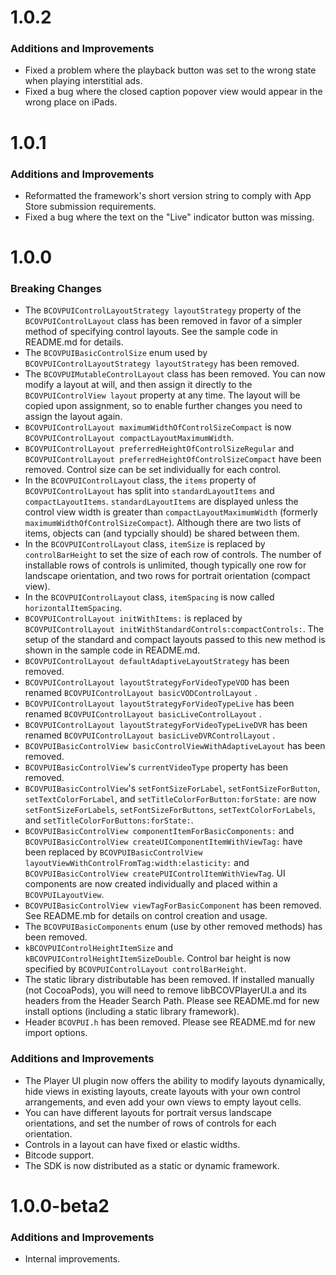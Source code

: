 # 1.0.2
### Additions and Improvements
* Fixed a problem where the playback button was set to the wrong state when playing interstitial ads.
* Fixed a bug where the closed caption popover view would appear in the wrong place on iPads.

# 1.0.1
### Additions and Improvements
* Reformatted the framework's short version string to comply with App Store submission requirements.
* Fixed a bug where the text on the "Live" indicator button was missing.


# 1.0.0
### Breaking Changes
* The `BCOVPUIControlLayoutStrategy layoutStrategy` property of the `BCOVPUIControlLayout` class has been removed in favor of a simpler method of specifying control layouts. See the sample code in README.md for details.
* The `BCOVPUIBasicControlSize` enum used by `BCOVPUIControlLayoutStrategy layoutStrategy` has been removed.
* The `BCOVPUIMutableControlLayout` class has been removed. You can now modify a layout at will, and then assign it directly to the `BCOVPUIControlView layout` property at any time. The layout will be copied upon assignment, so to enable further changes you need to assign the layout again.
* `BCOVPUIControlLayout maximumWidthOfControlSizeCompact` is now `BCOVPUIControlLayout compactLayoutMaximumWidth`.
* `BCOVPUIControlLayout preferredHeightOfControlSizeRegular` and `BCOVPUIControlLayout preferredHeightOfControlSizeCompact` have been removed. Control size can be set individually for each control.
* In the `BCOVPUIControlLayout` class, the `items` property of `BCOVPUIControlLayout` has split into `standardLayoutItems` and `compactLayoutItems`. `standardLayoutItems` are displayed unless the control view width is greater than `compactLayoutMaximumWidth` (formerly `maximumWidthOfControlSizeCompact`). Although there are two lists of items, objects can (and typcially should) be shared between them.
* In the `BCOVPUIControlLayout` class, `itemSize` is replaced by `controlBarHeight` to set the size of each row of controls. The number of installable rows of controls is unlimited, though typically one row for landscape orientation, and two rows for portrait orientation (compact view).
* In the `BCOVPUIControlLayout` class, `itemSpacing` is now called `horizontalItemSpacing`.
* `BCOVPUIControlLayout initWithItems:` is replaced by `BCOVPUIControlLayout initWithStandardControls:compactControls:`. The setup of the standard and compact layouts passed to this new method is shown in the sample code in README.md.
* `BCOVPUIControlLayout defaultAdaptiveLayoutStrategy` has been removed.
* `BCOVPUIControlLayout layoutStrategyForVideoTypeVOD` has been renamed `BCOVPUIControlLayout basicVODControlLayout` .
* `BCOVPUIControlLayout layoutStrategyForVideoTypeLive` has been renamed `BCOVPUIControlLayout basicLiveControlLayout` .
* `BCOVPUIControlLayout layoutStrategyForVideoTypeLiveDVR` has been renamed `BCOVPUIControlLayout basicLiveDVRControlLayout` .
* `BCOVPUIBasicControlView basicControlViewWithAdaptiveLayout` has been removed.
* `BCOVPUIBasicControlView`'s `currentVideoType` property has been removed.
* `BCOVPUIBasicControlView`'s `setFontSizeForLabel`, `setFontSizeForButton`, `setTextColorForLabel`, and `setTitleColorForButton:forState:` are now `setFontSizeForLabels`, `setFontSizeForButtons`, `setTextColorForLabels`, and `setTitleColorForButtons:forState:`.
* `BCOVPUIBasicControlView componentItemForBasicComponents:` and `BCOVPUIBasicControlView createUIComponentItemWithViewTag:` have been replaced by `BCOVPUIBasicControlView layoutViewWithControlFromTag:width:elasticity:` and `BCOVPUIBasicControlView createPUIControlItemWithViewTag`. UI components are now created individually and placed within a `BCOVPUILayoutView`.
* `BCOVPUIBasicControlView viewTagForBasicComponent` has been removed. See README.mb for details on control creation and usage.
* The `BCOVPUIBasicComponents` enum (use by other removed methods) has been removed.
* `kBCOVPUIControlHeightItemSize` and `kBCOVPUIControlHeightItemSizeDouble`. Control bar height is now specified by `BCOVPUIControlLayout controlBarHeight`.
* The static library distributable has been removed. If installed manually (not CocoaPods), you will need to remove libBCOVPlayerUI.a and its headers from the Header Search Path. Please see README.md for new install options (including a static library framework).
* Header `BCOVPUI.h` has been removed. Please see README.md for new import options.

### Additions and Improvements
* The Player UI plugin now offers the ability to modify layouts dynamically, hide views in existing layouts, create layouts with your own control arrangements, and even add your own views to empty layout cells.
* You can have different layouts for portrait versus landscape orientations, and set the number of rows of controls for each orientation.
* Controls in a layout can have fixed or elastic widths.
* Bitcode support.
* The SDK is now distributed as a static or dynamic framework.


# 1.0.0-beta2

### Additions and Improvements
* Internal improvements.
